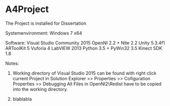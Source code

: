 # A4Project

The Project is installed for Dissertation

Systemenvironment: Windows 7 x64

Software:
Visual Studio Community 2015
OpenNI 2.2 + Nite 2.2
Unity 5.3.4f1
ARToolKit 5
Vuforia 4
LabVIEW 2013
Python 3.5 + PyWin32 3.5
Kinect SDK 1.8

Notes:
1. Working directory of Visual Studio 2015 can be found with
      right click current Project in Solution Explorer >> Properties >> Cofiguration Properties >> Debugging
    All Files in OpenNI2\Redist have to be copied into the working directory.
	
2. blablabla
